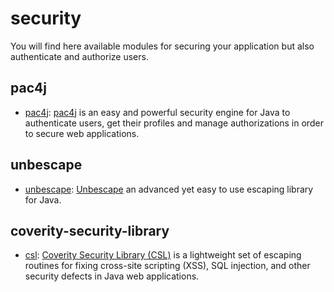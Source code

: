 # security  

You will find here available modules for securing your application but also authenticate and authorize users.

## pac4j

* [pac4j](/doc/pac4j): [pac4j](https://github.com/pac4j/pac4j) is an easy and powerful security engine for Java to authenticate users, get their profiles and manage authorizations in order to secure web applications.

## unbescape

* [unbescape](/doc/unbescape): <a href="https://github.com/unbescape/unbescape">Unbescape</a> an advanced yet easy to use escaping library for Java.

## coverity-security-library

* [csl](/doc/csl): <a href="https://github.com/coverity/coverity-security-library">Coverity Security Library (CSL)</a> is a lightweight set of escaping routines for fixing cross-site scripting (XSS), SQL injection, and other security defects in Java web applications.
